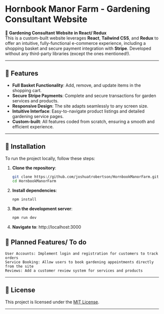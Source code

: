 # **Hornbook Manor Farm - Gardening Consultant Website**

🚜 **Gardening Consultant Website in React/ Redux**  
This is a custom-built website leverages **React**, **Tailwind CSS**, and **Redux** to offer an intuitive, fully-functional e-commerce experience, including a shopping basket and secure payment integration with **Stripe**. Developed without any third-party libraries (except the ones mentioned!).

---

## 🌿 **Features**

- **Full Basket Functionality**: Add, remove, and update items in the shopping cart.  
- **Secure Stripe Payments**: Complete and secure transactions for garden services and products.  
- **Responsive Design**: The site adapts seamlessly to any screen size.  
- **Intuitive Interface**: Easy-to-navigate product listings and detailed gardening service pages.  
- **Custom-built**: All features coded from scratch, ensuring a smooth and efficient experience.

---

## 🚀 **Installation**

To run the project locally, follow these steps:

1. **Clone the repository**:
   
   ```bash
   git clone https://github.com/joshuatrobertson/HornbookManorFarm.git
   cd HornbookManorFarm
   ```

2. **Install dependencies**:
   ```bash
   npm install
   ```

3. **Run the development server**:
   ```bash
   npm run dev
   ```
   
4. **Navigate to**:
http://localhost:3000

## 🌠 **Planned Features/ To do**

    User Accounts: Implement login and registration for customers to track orders
    Service Booking: Allow users to book gardening appointments directly from the site
    Reviews: Add a customer review system for services and products
    
---

## 📄 License

This project is licensed under the [MIT License](https://opensource.org/license/mit).  

---
